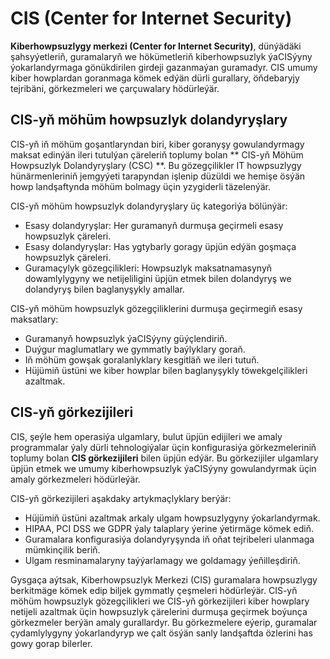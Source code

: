 # CIS (Center for Internet Security)

**Kiberhowpsuzlygy merkezi (Center for Internet Security)**, dünýädäki şahsyýetleriň, guramalaryň we hökümetleriň kiberhowpsuzlyk ýaCISýyny ýokarlandyrmaga gönükdirilen girdeji gazanmaýan guramadyr. CIS umumy kiber howplardan goranmaga kömek edýän dürli gurallary, öňdebaryjy tejribäni, görkezmeleri we çarçuwalary hödürleýär.

## CIS-yň möhüm howpsuzlyk dolandyryşlary

CIS-yň iň möhüm goşantlaryndan biri, kiber goranyşy gowulandyrmagy maksat edinýän ileri tutulýan çäreleriň toplumy bolan ** CIS-yň Möhüm Howpsuzlyk Dolandyryşlary (CSC) **. Bu gözegçilikler IT howpsuzlygy hünärmenleriniň jemgyýeti tarapyndan işlenip düzüldi we hemişe ösýän howp landşaftynda möhüm bolmagy üçin yzygiderli täzelenýär.

CIS-yň möhüm howpsuzlyk dolandyryşlary üç kategoriýa bölünýär:

- Esasy dolandyryşlar: Her guramanyň durmuşa geçirmeli esasy howpsuzlyk çäreleri.
- Esasy dolandyryşlar: Has ygtybarly goragy üpjün edýän goşmaça howpsuzlyk çäreleri.
- Guramaçylyk gözegçilikleri: Howpsuzlyk maksatnamasynyň dowamlylygyny we netijeliligini üpjün etmek bilen dolandyryş we dolandyryş bilen baglanyşykly amallar.

CIS-yň möhüm howpsuzlyk gözegçiliklerini durmuşa geçirmegiň esasy maksatlary:

- Guramanyň howpsuzlyk ýaCISýyny güýçlendiriň.
- Duýgur maglumatlary we gymmatly baýlyklary goraň.
- Iň möhüm gowşak goralanlyklary kesgitläň we ileri tutuň.
- Hüjümiň üstüni we kiber howplar bilen baglanyşykly töwekgelçilikleri azaltmak.

## CIS-yň görkezijileri

CIS, şeýle hem operasiýa ulgamlary, bulut üpjün edijileri we amaly programmalar ýaly dürli tehnologiýalar üçin konfigurasiýa görkezmeleriniň toplumy bolan **CIS görkezijileri** bilen üpjün edýär. Bu görkezijiler ulgamlary üpjün etmek we umumy kiberhowpsuzlyk ýaCISýyny gowulandyrmak üçin amaly görkezmeleri hödürleýär.

CIS-yň görkezijileri aşakdaky artykmaçlyklary berýär:

- Hüjümiň üstüni azaltmak arkaly ulgam howpsuzlygyny ýokarlandyrmak.
- HIPAA, PCI DSS we GDPR ýaly talaplary ýerine ýetirmäge kömek ediň.
- Guramalara konfigurasiýa dolandyryşynda iň oňat tejribeleri ulanmaga mümkinçilik beriň.
- Ulgam resminamalaryny taýýarlamagy we goldamagy ýeňilleşdiriň.

Gysgaça aýtsak, Kiberhowpsuzlyk Merkezi (CIS) guramalara howpsuzlygy berkitmäge kömek edip biljek gymmatly çeşmeleri hödürleýär. CIS-yň möhüm howpsuzlyk gözegçilikleri we CIS-yň görkezijileri kiber howplary netijeli azaltmak üçin howpsuzlyk çärelerini durmuşa geçirmek boýunça görkezmeler berýän amaly gurallardyr. Bu görkezmelere eýerip, guramalar çydamlylygyny ýokarlandyryp we çalt ösýän sanly landşaftda özlerini has gowy gorap bilerler.